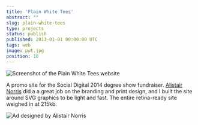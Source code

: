 ```yaml
---
title: 'Plain White Tees'
abstract: ""
slug: plain-white-tees
type: projects
status: publish
published: 2013-01-01 00:00:00 UTC
tags: web
image: pwt.jpg
position: 10
---
```


![Screenshot of the Plain White Tees
website](https://farm3.staticflickr.com/2879/11997621484_c6c53cf6b0_b.jpg)

A promo site for the Social Digital 2014 degree show fundraiser.
[Alistair Norris][1] did a a great job on the
branding and print design, and I built the site around SVG graphics to
be light and fast. The entire retina-ready site weighed in at 215kb.

![Ad designed by Alistair
Norris](https://farm6.staticflickr.com/5505/11997262045_733052c85e_b.jpg)



[1]: http://www.anorris.co.uk/
